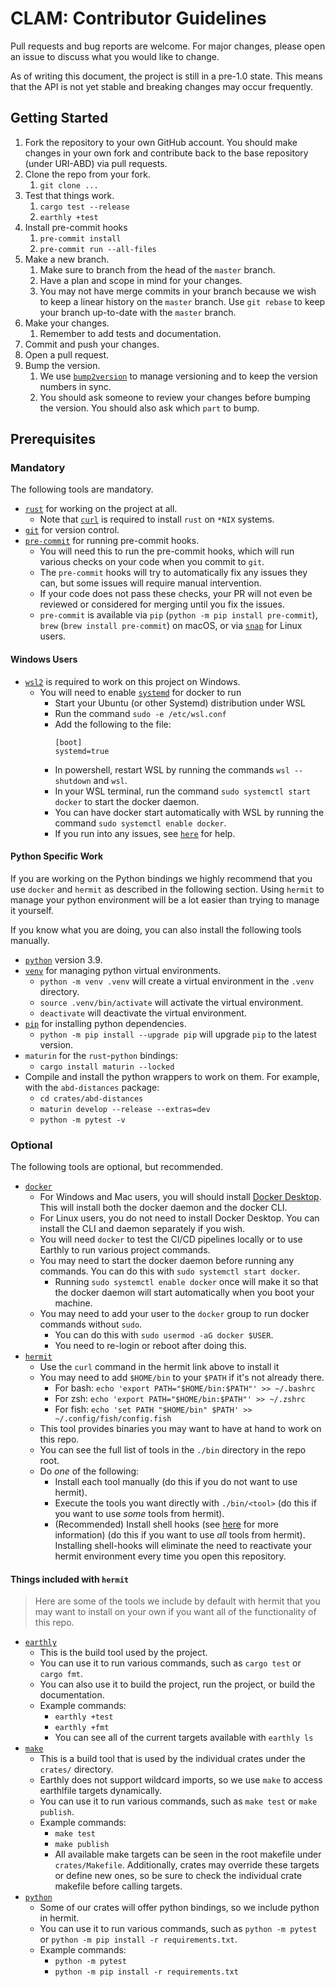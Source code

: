 # CLAM: Contributor Guidelines

Pull requests and bug reports are welcome.
For major changes, please open an issue to discuss what you would like to change.

As of writing this document, the project is still in a pre-1.0 state.
This means that the API is not yet stable and breaking changes may occur frequently.

## Getting Started

1. Fork the repository to your own GitHub account. You should make changes in your own fork and contribute back to the base repository (under URI-ABD) via pull requests.
2. Clone the repo from your fork.
   1. `git clone ...`
3. Test that things work.
   1. `cargo test --release`
   2. `earthly +test`
4. Install pre-commit hooks
   1. `pre-commit install`
   2. `pre-commit run --all-files`
5. Make a new branch.
   1. Make sure to branch from the head of the `master` branch.
   2. Have a plan and scope in mind for your changes.
   3. You may not have merge commits in your branch because we wish to keep a linear history on the `master` branch. Use `git rebase` to keep your branch up-to-date with the `master` branch.
6. Make your changes.
   1. Remember to add tests and documentation.
7. Commit and push your changes.
8. Open a pull request.
9. Bump the version.
   1. We use [`bump2version`](https://github.com/c4urself/bump2version) to manage versioning and to keep the version numbers in sync.
   2. You should ask someone to review your changes before bumping the version. You should also ask which `part` to bump.

## Prerequisites

### Mandatory

The following tools are mandatory.

- [`rust`](https://www.rust-lang.org/tools/install) for working on the project at all.
  - Note that [`curl`](https://curl.se/download.html) is required to install `rust` on `*NIX` systems.
- [`git`](https://git-scm.com/book/en/v2/Getting-Started-Installing-Git) for version control.
- [`pre-commit`](https://pre-commit.com/#install) for running pre-commit hooks.
  - You will need this to run the pre-commit hooks, which will run various checks on your code when you commit to `git`.
  - The `pre-commit` hooks will try to automatically fix any issues they can, but some issues will require manual intervention.
  - If your code does not pass these checks, your PR will not even be reviewed or considered for merging until you fix the issues.
  - `pre-commit` is available via `pip` (`python -m pip install pre-commit`), `brew` (`brew install pre-commit`) on macOS, or via [`snap`](https://snapcraft.io/install/pre-commit/ubuntu) for Linux users.

#### Windows Users
- [`wsl2`](https://learn.microsoft.com/en-us/windows/wsl/install) is required to work on this project on Windows.
  - You will need to enable [`systemd`](https://learn.microsoft.com/en-us/windows/wsl/systemd) for docker to run
    - Start your Ubuntu (or other Systemd) distribution under WSL
    - Run the command `sudo -e /etc/wsl.conf`
    - Add the following to the file:
         ```
         [boot]
         systemd=true
         ```
    - In powershell, restart WSL by running the commands `wsl --shutdown` and `wsl`.
    - In your WSL terminal, run the command `sudo systemctl start docker` to start the docker daemon.
    - You can have docker start automatically with WSL by running the command `sudo systemctl enable docker`.
    - If you run into any issues, see [`here`](https://askubuntu.com/questions/1379425/system-has-not-been-booted-with-systemd-as-init-system-pid-1-cant-operate) for help.

#### Python Specific Work

If you are working on the Python bindings we highly recommend that you use `docker` and `hermit` as described in the following section.
Using `hermit` to manage your python environment will be a lot easier than trying to manage it yourself.

If you know what you are doing, you can also install the following tools manually.

- [`python`](https://www.python.org/downloads/) version 3.9.
- [`venv`](https://docs.python.org/3/library/venv.html) for managing python virtual environments.
  - `python -m venv .venv` will create a virtual environment in the `.venv` directory.
  - `source .venv/bin/activate` will activate the virtual environment.
  - `deactivate` will deactivate the virtual environment.
- [`pip`](https://pip.pypa.io/en/stable/installation/) for installing python dependencies.
  - `python -m pip install --upgrade pip` will upgrade `pip` to the latest version.
- `maturin` for the `rust`-`python` bindings:
  - `cargo install maturin --locked`
- Compile and install the python wrappers to work on them. For example, with the `abd-distances` package:
  - `cd crates/abd-distances`
  - `maturin develop --release --extras=dev`
  - `python -m pytest -v`

### Optional

The following tools are optional, but recommended.

- [`docker`](https://docs.docker.com/engine/install/)
  - For Windows and Mac users, you will should install [Docker Desktop](https://www.docker.com/products/docker-desktop). This will install both the docker daemon and the docker CLI.
  - For Linux users, you do not need to install Docker Desktop. You can install the CLI and daemon separately if you wish.
  - You will need `docker` to test the CI/CD pipelines locally or to use Earthly to run various project commands.
  - You may need to start the docker daemon before running any commands. You can do this with `sudo systemctl start docker`.
    - Running `sudo systemctl enable docker` once will make it so that the docker daemon will start automatically when you boot your machine.
  - You may need to add your user to the `docker` group to run docker commands without `sudo`.
    - You can do this with `sudo usermod -aG docker $USER`.
    - You need to re-login or reboot after doing this.
- [`hermit`](https://cashapp.github.io/hermit/usage/get-started/)
  - Use the `curl` command in the hermit link above to install it
  - You may need to add `$HOME/bin` to your `$PATH` if it's not already there.
    - For bash: `echo 'export PATH="$HOME/bin:$PATH"' >> ~/.bashrc`
    - For zsh: `echo 'export PATH="$HOME/bin:$PATH"' >> ~/.zshrc`
    - For fish: `echo 'set PATH "$HOME/bin" $PATH' >> ~/.config/fish/config.fish`
  - This tool provides binaries you may want to have at hand to work on this repo.
  - You can see the full list of tools in the `./bin` directory in the repo root.
  - Do *one* of the following:
    - Install each tool manually (do this if you do not want to use hermit).
    - Execute the tools you want directly with `./bin/<tool>` (do this if you want to use *some* tools from hermit).
    - (Recommended) Install shell hooks (see [here](https://cashapp.github.io/hermit/usage/shell/) for more information) (do this if you want to use *all* tools from hermit). Installing shell-hooks will eliminate the need to reactivate your hermit environment every time you open this repository.

#### Things included with `hermit`

> Here are some of the tools we include by default with hermit that you may want to install on your own if you want all of the functionality of this repo.

- [`earthly`](https://earthly.dev/get-earthly)
  - This is the build tool used by the project.
  - You can use it to run various commands, such as `cargo test` or `cargo fmt`.
  - You can also use it to build the project, run the project, or build the documentation.
  - Example commands:
    - `earthly +test`
    - `earthly +fmt`
    - You can see all of the current targets available with `earthly ls`
- [`make`](https://www.gnu.org/software/make/)
  - This is a build tool that is used by the individual crates under the `crates/` directory.
  - Earthly does not support wildcard imports, so we use `make` to access earthlfile targets dynamically.
  - You can use it to run various commands, such as `make test` or `make publish`.
  - Example commands:
    - `make test`
    - `make publish`
    - All available make targets can be seen in the root makefile under `crates/Makefile`. Additionally, crates may override these targets or define new ones, so be sure to check the individual crate makefile before calling targets.
- [`python`](https://www.python.org/)
  - Some of our crates will offer python bindings, so we include python in hermit.
  - You can use it to run various commands, such as `python -m pytest` or `python -m pip install -r requirements.txt`.
  - Example commands:
    - `python -m pytest`
    - `python -m pip install -r requirements.txt`

